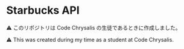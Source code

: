 # Starbucks API

⚠️ このリポジトリは Code Chrysalis の生徒であるときに作成しました。

⚠️ This was created during my time as a student at Code Chrysalis.
